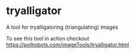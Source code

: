# tryalligator

A tool for tryalligatoring (triangulating) images

To see this tool in action checkout https://pollrobots.com/imageTools/tryalligator.html
